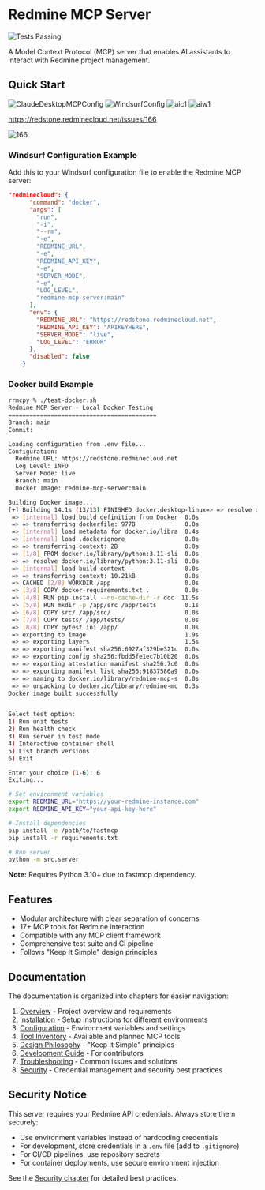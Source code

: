 # Redmine MCP Server

![Tests Passing](https://img.shields.io/badge/tests-passing-brightgreen)

A Model Context Protocol (MCP) server that enables AI assistants to interact with Redmine project management.

## Quick Start



![ClaudeDesktopMCPConfig](attached_assets/images/ClaudeDesktopMCPConfig.png)
![WindsurfConfig](attached_assets/images/WindsurfConfig.png)
![aic1](attached_assets/images/aic1.png)
![aiw1](attached_assets/images/aiw1.png)

https://redstone.redminecloud.net/issues/166

![166](attached_assets/images/166.png)

### Windsurf Configuration Example

Add this to your Windsurf configuration file to enable the Redmine MCP server:

```json
"redminecloud": {
      "command": "docker",
      "args": [
        "run",
        "-i",
        "--rm",
        "-e",
        "REDMINE_URL",
        "-e",
        "REDMINE_API_KEY",
        "-e",
        "SERVER_MODE",
        "-e",
        "LOG_LEVEL",
        "redmine-mcp-server:main"
      ],
      "env": {
        "REDMINE_URL": "https://redstone.redminecloud.net",
        "REDMINE_API_KEY": "APIKEYHERE",
        "SERVER_MODE": "live",
        "LOG_LEVEL": "ERROR"
      },
      "disabled": false
    }
```
### Docker build   Example

```bash
rrmcpy % ./test-docker.sh   
Redmine MCP Server - Local Docker Testing
==========================================
Branch: main
Commit: 

Loading configuration from .env file...
Configuration:
  Redmine URL: https://redstone.redminecloud.net
  Log Level: INFO
  Server Mode: live
  Branch: main
  Docker Image: redmine-mcp-server:main

Building Docker image...
[+] Building 14.1s (13/13) FINISHED docker:desktop-linux=> => resolve docker.io/library/python:3.11-sli  0.0s
 => [internal] load build definition from Docker  0.0s
 => => transferring dockerfile: 977B              0.0s
 => [internal] load metadata for docker.io/libra  0.4s
 => [internal] load .dockerignore                 0.0s
 => => transferring context: 2B                   0.0s
 => [1/8] FROM docker.io/library/python:3.11-sli  0.0s
 => => resolve docker.io/library/python:3.11-sli  0.0s
 => [internal] load build context                 0.0s
 => => transferring context: 10.21kB              0.0s
 => CACHED [2/8] WORKDIR /app                     0.0s
 => [3/8] COPY docker-requirements.txt .          0.0s
 => [4/8] RUN pip install --no-cache-dir -r doc  11.5s 
 => [5/8] RUN mkdir -p /app/src /app/tests        0.1s 
 => [6/8] COPY src/ /app/src/                     0.0s 
 => [7/8] COPY tests/ /app/tests/                 0.0s 
 => [8/8] COPY pytest.ini /app/                   0.0s 
 => exporting to image                            1.9s 
 => => exporting layers                           1.5s
 => => exporting manifest sha256:6927af329be321c  0.0s
 => => exporting config sha256:fbdd5fe1ec7b10b20  0.0s
 => => exporting attestation manifest sha256:7c0  0.0s
 => => exporting manifest list sha256:91837586a9  0.0s
 => => naming to docker.io/library/redmine-mcp-s  0.0s
 => => unpacking to docker.io/library/redmine-mc  0.3s
Docker image built successfully


Select test option:
1) Run unit tests
2) Run health check
3) Run server in test mode
4) Interactive container shell
5) List branch versions
6) Exit

Enter your choice (1-6): 6
Exiting...
```

```bash
# Set environment variables
export REDMINE_URL="https://your-redmine-instance.com"
export REDMINE_API_KEY="your-api-key-here"

# Install dependencies
pip install -e /path/to/fastmcp
pip install -r requirements.txt

# Run server
python -m src.server
```

**Note:** Requires Python 3.10+ due to fastmcp dependency.

## Features

- Modular architecture with clear separation of concerns
- 17+ MCP tools for Redmine interaction
- Compatible with any MCP client framework
- Comprehensive test suite and CI pipeline
- Follows "Keep It Simple" design principles

## Documentation

The documentation is organized into chapters for easier navigation:

1. [Overview](./readme/01-overview.md) - Project overview and requirements
2. [Installation](./readme/02-installation.md) - Setup instructions for different environments
3. [Configuration](./readme/03-configuration.md) - Environment variables and settings
4. [Tool Inventory](./readme/04-tools.md) - Available and planned MCP tools
5. [Design Philosophy](./readme/05-philosophy.md) - "Keep It Simple" principles
6. [Development Guide](./readme/06-development.md) - For contributors
7. [Troubleshooting](./readme/07-troubleshooting.md) - Common issues and solutions
8. [Security](./readme/08-security.md) - Credential management and security best practices

## Security Notice

This server requires your Redmine API credentials. Always store them securely:

- Use environment variables instead of hardcoding credentials
- For development, store credentials in a `.env` file (add to `.gitignore`)
- For CI/CD pipelines, use repository secrets
- For container deployments, use secure environment injection

See the [Security chapter](./readme/08-security.md) for detailed best practices.